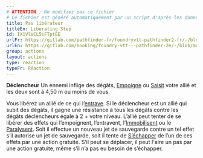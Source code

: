 ```yaml
---
# ATTENTION : Ne modifiez pas ce fichier
# Ce fichier est généré automatiquement par un script d'après les données du module Foundry VTT officiel et de sa traduction
title: Pas libérateur
titleEn: Liberating Step
id: IX1VlVCL5sFTptEE
urlFr: https://gitlab.com/pathfinder-fr/foundryvtt-pathfinder2-fr/-/blob/master/data/actions/IX1VlVCL5sFTptEE.htm
urlEn: https://gitlab.com/hooking/foundry-vtt---pathfinder-2e/-/blob/master/packs/data/actions.db/liberating-step.json
group: actions
layout: actions
type: reaction
typeFr: Réaction
---
```

**Déclencheur** Un ennemi inflige des dégâts, [Empoigne](../etats/agrippé-empoigné.md) ou [Saisit](saisir.md) votre allié et les deux sont à 4,50 m ou moins de vous.

Vous libérez un allié de ce qui l’[entrave](../etats/entravé.md). Si le déclencheur est un allié qui subit des dégâts, il gagne une résistance à tous les dégâts contre les dégâts déclencheurs égale à 2 + votre niveau. L’allié peut tenter de se libérer des effets qui l’empoignent, l’entravent, l’[Immobilisent](../etats/immobilisé.md) ou le [Paralysent](../etats/paralysé.md). Soit il effectue un nouveau jet de sauvegarde contre un tel effet s’il autorise un jet de sauvegarde, soit il tente de [S’échapper](s-échapper.md) de l’un de ces effets par une action gratuite. S’il peut se déplacer, il peut Faire un pas par une action gratuite, même s’il n’a pas eu besoin de s’échapper.


